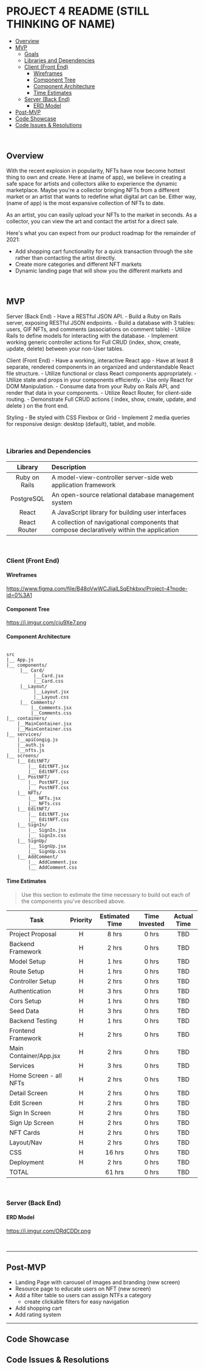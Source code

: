# PROJECT 4 README (STILL THINKING OF NAME) <!-- omit in toc -->

- [Overview](#overview)
- [MVP](#mvp)
  - [Goals](#goals)
  - [Libraries and Dependencies](#libraries-and-dependencies)
  - [Client (Front End)](#client-front-end)
    - [Wireframes](#wireframes)
    - [Component Tree](#component-tree)
    - [Component Architecture](#component-architecture)
    - [Time Estimates](#time-estimates)
  - [Server (Back End)](#server-back-end)
    - [ERD Model](#erd-model)
- [Post-MVP](#post-mvp)
- [Code Showcase](#code-showcase)
- [Code Issues & Resolutions](#code-issues--resolutions)

<br>

## Overview

With the recent explosion in popularity, NFTs have now become hottest thing to own and create. Here at (name of app), we believe in creating a safe space for artists and collectors alike to experience the dynamic marketplace. Maybe you're a collector bringing NFTs from a different market or an artist that wants to redefine what digital art can be. Either way, (name of app) is the most expansive collection of NFTs to date. 
  
As an artist, you can easily upload your NFTs to the market in seconds. As a collector, you can view the art and contact the artist for a direct sale.
  
Here's what you can expect from our product roadmap for the remainder of 2021:
  - Add shopping cart functionality for a quick transaction through the site rather than contacting the artist directly.
  - Create more categories and different NFT markets
  - Dynamic landing page that will show you the different markets and 

<br>

## MVP
Server (Back End)
    - Have a RESTful JSON API.
    - Build a Ruby on Rails server, exposing RESTful JSON endpoints.
        - Build a database with 3 tables: users, GIF NFTs, and comments (associations on comment table)
    - Utilize Rails to define models for interacting with the database.
    - Implement working generic controller actions for Full CRUD (index, show, create, update, delete) between your non-User tables.

Client (Front End)
    - Have a working, interactive React app
        - Have at least 8 separate, rendered components in an organized and understandable React file structure.
        - Utilize functional or class React components appropriately.
        - Utilize state and props in your components efficiently.
        - Use only React for DOM Manipulation.
    - Consume data from your Ruby on Rails API, and render that data in your components.
    - Utilize React Router, for client-side routing.
    - Demonstrate Full CRUD actions ( index, show, create, update, and delete ) on the front end.

Styling
    - Be styled with CSS Flexbox or Grid
    - Implement 2 media queries for responsive design: desktop (default), tablet, and mobile.

<br>

### Libraries and Dependencies

|     Library      | Description                                |
| :--------------: | :----------------------------------------- |
|  Ruby on Rails   |  A model-view-controller server-side web application framework |
|  PostgreSQL      |  An open-source relational database management system |
|  React           |  A JavaScript library for building user interfaces |
|  React Router    |  A collection of navigational components that compose declaratively within the application |

<br>

### Client (Front End)

#### Wireframes

https://www.figma.com/file/B48oVwWCJlialLSqEhkbxv/Project-4?node-id=0%3A1

#### Component Tree

https://i.imgur.com/cju9Xe7.png

#### Component Architecture

``` structure

src
|__ App.js
|__ components/
     |__ Card/
          |__Card.jsx
          |__Card.css
     |__Layout/
          |__Layout.jsx
          |__Layout.css
     |__ Comments/
         |__Comments.jsx
         |__Comments.css
|__ containers/  
    |__MainContainer.jsx   
    |__MainContainer.css
|__ services/
    |__apiCongig.js
    |__auth.js
    |__nfts.js
|__ screens/
    |__ EditNFT/
        |__ EditNFT.jsx
        |__ EditNFT.css
    |__ PostNFT/
        |__ PostNFT.jsx
        |__ PostNFT.css
    |__ NFTs/
        |__ NFTs.jsx
        |__ NFTs.css
    |__ EditNFT/
        |__ EditNFT.jsx
        |__ EditNFT.css
    |__ SignIn/
        |__ SignIn.jsx
        |__ SignIn.css
    |__ SignUp/
        |__ SignUp.jsx
        |__ SignUp.css
    |__ AddComment/
        |__ AddComment.jsx
        |__ AddComment.css

```

#### Time Estimates

> Use this section to estimate the time necessary to build out each of the components you've described above.

| Task                | Priority | Estimated Time | Time Invested | Actual Time |
| ------------------- | :------: | :------------: | :-----------: | :---------: |
| Project Proposal    |    H     |     8 hrs      |     0 hrs     |     TBD     |
| Backend Framework   |    H     |     2 hrs      |     0 hrs     |     TBD     |
| Model Setup         |    H     |     1 hrs      |     0 hrs     |     TBD     |
| Route Setup         |    H     |     1 hrs      |     0 hrs     |     TBD     |
| Controller Setup    |    H     |     2 hrs      |     0 hrs     |     TBD     |
| Authentication      |    H     |     3 hrs      |     0 hrs     |     TBD     |
| Cors Setup          |    H     |     1 hrs      |     0 hrs     |     TBD     |
| Seed Data           |    H     |     3 hrs      |     0 hrs     |     TBD     |
| Backend Testing     |    H     |     1 hrs      |     0 hrs     |     TBD     |
| Frontend Framework  |    H     |     2 hrs      |     0 hrs     |     TBD     |
| Main Container/App.jsx |    H     |     2 hrs      |     0 hrs     |     TBD     |
| Services            |    H     |     3 hrs      |     0 hrs     |     TBD     |
| Home Screen - all NFTs |    H     |     2 hrs      |     0 hrs     |     TBD     |
| Detail Screen       |    H     |     2 hrs      |     0 hrs     |     TBD     |
| Edit Screen         |    H     |     2 hrs      |     0 hrs     |     TBD     |
| Sign In Screen      |    H     |     2 hrs      |     0 hrs     |     TBD     |
| Sign Up Screen      |    H     |     2 hrs      |     0 hrs     |     TBD     |
| NFT Cards           |    H     |     2 hrs      |     0 hrs     |     TBD     |
| Layout/Nav          |    H     |     2 hrs      |     0 hrs     |     TBD     |
| CSS                 |    H     |     16 hrs      |     0 hrs     |     TBD     |
| Deployment          |    H     |     2 hrs      |     0 hrs     |     TBD     |
| TOTAL               |          |     61 hrs      |     0 hrs     |     TBD     |

<br>

### Server (Back End)

#### ERD Model

https://i.imgur.com/ORdCDDr.png

<br>

***

## Post-MVP

- Landing Page with carousel of images and branding (new screen)
- Resource page to educate users on NFT (new screen)
- Add a filter table so users can assign NTFs a category
  - create clickable filters for easy navigation
- Add shopping cart
- Add rating system

***

## Code Showcase



## Code Issues & Resolutions

